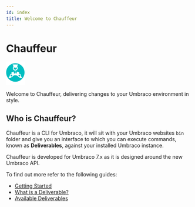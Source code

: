 ```yaml
---
id: index
title: Welcome to Chauffeur
---
```


# Chauffeur

<img src="../chauffeur_logo.svg" width="50" />

Welcome to Chauffeur, delivering changes to your Umbraco environment in style.

## Who is Chauffeur?

Chauffeur is a CLI for Umbraco, it will sit with your Umbraco websites `bin` folder and give you an interface to which you can execute commands, known as **Deliverables**, against your installed Umbraco instance.

Chauffeur is developed for Umbraco 7.x as it is designed around the new Umbraco API.

To find out more refer to the following guides:

* [Getting Started](getting-started.md)
* [What is a Deliverable?](what-is-a-deliverable.md)
* [Available Deliverables](available-deliverables.md)
